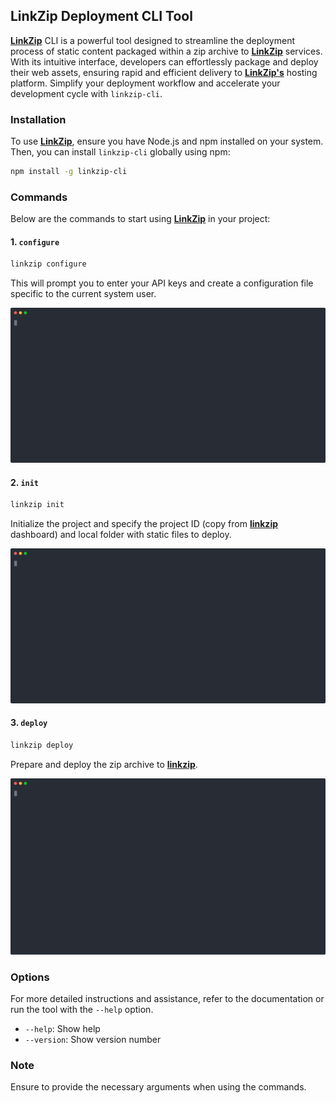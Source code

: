 ## **LinkZip Deployment CLI Tool**

[**LinkZip**](https://app.linkzip.dev) CLI is a powerful tool designed to streamline the deployment process of static content packaged within a zip archive to [**LinkZip**](https://app.linkzip.dev) services. With its intuitive interface, developers can effortlessly package and deploy their web assets, ensuring rapid and efficient delivery to [**LinkZip's**](https://app.linkzip.dev) hosting platform. Simplify your deployment workflow and accelerate your development cycle with `linkzip-cli`.

### Installation

To use [**LinkZip**](https://app.linkzip.dev), ensure you have Node.js and npm installed on your system. Then, you can install `linkzip-cli` globally using npm:

```bash
npm install -g linkzip-cli
```

### Commands

Below are the commands to start using [**LinkZip**](https://app.linkzip.dev) in your project:

#### 1. `configure`

```bash
linkzip configure
```

This will prompt you to enter your API keys and create a configuration file specific to the current system user.

![configure](images/configure.svg)

#### 2. `init`

```bash
linkzip init
```

Initialize the project and specify the project ID (copy from [**linkzip**](https://app.linkzip.dev) dashboard) and local folder with static files to deploy.

![init](images/init.svg)

#### 3. `deploy`

```bash
linkzip deploy
```

Prepare and deploy the zip archive to [**linkzip**](https://app.linkzip.dev).

![deploy](images/deploy.svg)

### Options

For more detailed instructions and assistance, refer to the documentation or run the tool with the `--help` option.

- `--help`: Show help
- `--version`: Show version number

### Note

Ensure to provide the necessary arguments when using the commands.
